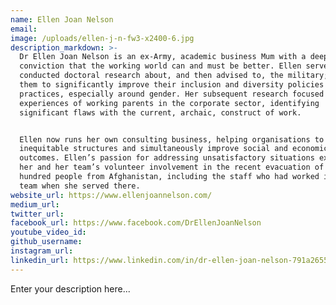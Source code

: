 ```yaml
---
name: Ellen Joan Nelson
email:
image: /uploads/ellen-j-n-fw3-x2400-6.jpg
description_markdown: >-
  Dr Ellen Joan Nelson is an ex-Army, academic business Mum with a deep
  conviction that the working world can and must be better. Ellen served in,
  conducted doctoral research about, and then advised to, the military; helping
  them to significantly improve their inclusion and diversity policies and
  practices, especially around gender. Her subsequent research focused on the
  experiences of working parents in the corporate sector, identifying
  significant flaws with the current, archaic, construct of work.


  Ellen now runs her own consulting business, helping organisations to remove
  inequitable structures and simultaneously improve social and economic
  outcomes. Ellen’s passion for addressing unsatisfactory situations extended to
  her and her team’s volunteer involvement in the recent evacuation of several
  hundred people from Afghanistan, including the staff who had worked in Ellen’s
  team when she served there.
website_url: https://www.ellenjoannelson.com/
medium_url:
twitter_url:
facebook_url: https://www.facebook.com/DrEllenJoanNelson
youtube_video_id:
github_username:
instagram_url:
linkedin_url: https://www.linkedin.com/in/dr-ellen-joan-nelson-791a2655/
---
```


Enter your description here...
